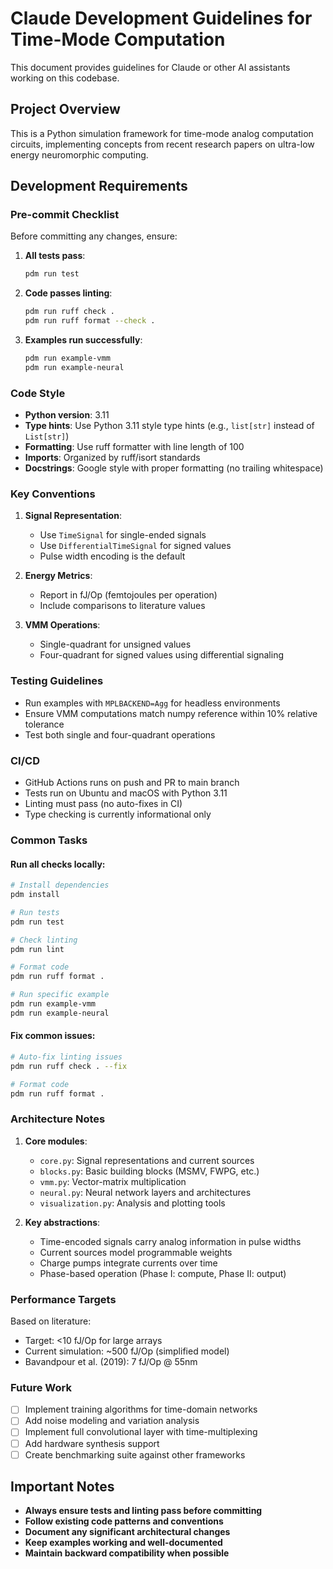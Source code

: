 # Claude Development Guidelines for Time-Mode Computation

This document provides guidelines for Claude or other AI assistants working on this codebase.

## Project Overview

This is a Python simulation framework for time-mode analog computation circuits, implementing concepts from recent research papers on ultra-low energy neuromorphic computing.

## Development Requirements

### Pre-commit Checklist

Before committing any changes, ensure:

1. **All tests pass**:
   ```bash
   pdm run test
   ```

2. **Code passes linting**:
   ```bash
   pdm run ruff check .
   pdm run ruff format --check .
   ```

3. **Examples run successfully**:
   ```bash
   pdm run example-vmm
   pdm run example-neural
   ```

### Code Style

- **Python version**: 3.11
- **Type hints**: Use Python 3.11 style type hints (e.g., `list[str]` instead of `List[str]`)
- **Formatting**: Use ruff formatter with line length of 100
- **Imports**: Organized by ruff/isort standards
- **Docstrings**: Google style with proper formatting (no trailing whitespace)

### Key Conventions

1. **Signal Representation**:
   - Use `TimeSignal` for single-ended signals
   - Use `DifferentialTimeSignal` for signed values
   - Pulse width encoding is the default

2. **Energy Metrics**:
   - Report in fJ/Op (femtojoules per operation)
   - Include comparisons to literature values

3. **VMM Operations**:
   - Single-quadrant for unsigned values
   - Four-quadrant for signed values using differential signaling

### Testing Guidelines

- Run examples with `MPLBACKEND=Agg` for headless environments
- Ensure VMM computations match numpy reference within 10% relative tolerance
- Test both single and four-quadrant operations

### CI/CD

- GitHub Actions runs on push and PR to main branch
- Tests run on Ubuntu and macOS with Python 3.11
- Linting must pass (no auto-fixes in CI)
- Type checking is currently informational only

### Common Tasks

#### Run all checks locally:
```bash
# Install dependencies
pdm install

# Run tests
pdm run test

# Check linting
pdm run lint

# Format code
pdm run ruff format .

# Run specific example
pdm run example-vmm
pdm run example-neural
```

#### Fix common issues:
```bash
# Auto-fix linting issues
pdm run ruff check . --fix

# Format code
pdm run ruff format .
```

### Architecture Notes

1. **Core modules**:
   - `core.py`: Signal representations and current sources
   - `blocks.py`: Basic building blocks (MSMV, FWPG, etc.)
   - `vmm.py`: Vector-matrix multiplication
   - `neural.py`: Neural network layers and architectures
   - `visualization.py`: Analysis and plotting tools

2. **Key abstractions**:
   - Time-encoded signals carry analog information in pulse widths
   - Current sources model programmable weights
   - Charge pumps integrate currents over time
   - Phase-based operation (Phase I: compute, Phase II: output)

### Performance Targets

Based on literature:
- Target: <10 fJ/Op for large arrays
- Current simulation: ~500 fJ/Op (simplified model)
- Bavandpour et al. (2019): 7 fJ/Op @ 55nm

### Future Work

- [ ] Implement training algorithms for time-domain networks
- [ ] Add noise modeling and variation analysis
- [ ] Implement full convolutional layer with time-multiplexing
- [ ] Add hardware synthesis support
- [ ] Create benchmarking suite against other frameworks

## Important Notes

- **Always ensure tests and linting pass before committing**
- **Follow existing code patterns and conventions**
- **Document any significant architectural changes**
- **Keep examples working and well-documented**
- **Maintain backward compatibility when possible**